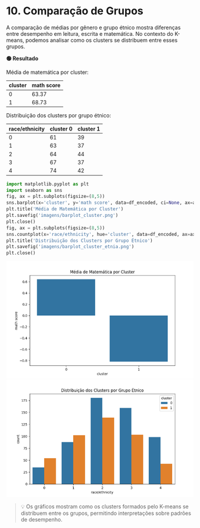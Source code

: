 # 10. Comparação de Grupos

A comparação de médias por gênero e grupo étnico mostra diferenças entre desempenho em leitura, escrita e matemática. No contexto do K-means, podemos analisar como os clusters se distribuem entre esses grupos.

**🟢 Resultado**

Média de matemática por cluster:

| cluster | math score |
|---------|------------|
| 0       | 63.37      |
| 1       | 68.73      |

Distribuição dos clusters por grupo étnico:

| race/ethnicity | cluster 0 | cluster 1 |
|---------------|-----------|-----------|
| 0             | 61        | 39        |
| 1             | 63        | 37        |
| 2             | 64        | 44        |
| 3             | 67        | 37        |
| 4             | 74        | 42        |

```python
import matplotlib.pyplot as plt
import seaborn as sns
fig, ax = plt.subplots(figsize=(8,5))
sns.barplot(x='cluster', y='math score', data=df_encoded, ci=None, ax=ax)
plt.title('Média de Matemática por Cluster')
plt.savefig('imagens/barplot_cluster.png')
plt.close()
fig, ax = plt.subplots(figsize=(8,5))
sns.countplot(x='race/ethnicity', hue='cluster', data=df_encoded, ax=ax)
plt.title('Distribuição dos Clusters por Grupo Étnico')
plt.savefig('imagens/barplot_cluster_etnia.png')
plt.close()
```

![](imagens/barplot_cluster.png)
![](imagens/barplot_cluster_etnia.png)

> 💡 Os gráficos mostram como os clusters formados pelo K-means se distribuem entre os grupos, permitindo interpretações sobre padrões de desempenho.